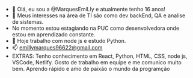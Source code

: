 - 👋 Olá, eu sou a @MarquesEmiLly e atualmente tenho 16 anos! 
- 👀 Meus interesses na área de TI são como dev backEnd, QA e analise de sistemas.
- No momento estou estagiando na PUC como desenvolvedora onde estou em aprendizado constante.
- 🌱 Hoje trabalho com node js e estudo Python.
- 📫 emillymarques96622@gmail.com
- EXTRAS:
Tenho conhecimento em React, Python, HTML, CSS, node js, VSCode, Netlify.
Gosto de trabalho em equipe e me comunico muito bem.
Aprendo rápido e amo de paixão o mundo da programção
<!---
MarquesEmiLly/MarquesEmiLly is a ✨ special ✨ repository because its `README.md` (this file) appears on your GitHub profile.
You can click the Preview link to take a look at your changes.
--->
